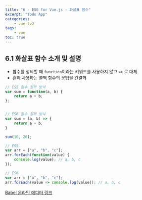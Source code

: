 ```yaml
--- 
title: "6 - ES6 for Vue.js - 화살표 함수" 
excerpt: "Todo App"
categories: 
    - vue-lv2
tags: 
    - vue
toc: true
--- 
```


## 6.1 화살표 함수 소개 및 설명

- 함수를 정의할 때 `function`이라는 키워드를 사용하지 않고 `=>` 로 대체
- 흔히 사용하는 콜백 함수의 문법을 간결화

```javascript
// ES5 함수 정의 방식
var sum = function(a, b) {
    return a + b;
};


// ES6 함수 정의 방식
var sum = (a, b) => {
    return a + b;
}

sum(10, 20);

// ES5
var arr = ["a", "b", "c"];
arr.forEach(function(value) {
    console.log(value); // a, b, c
});

// ES6
var arr = ["a", "b", "c"];
arr.forEach(value => console,log(value)); // a, b, c
```

[Babel 온라인 에디터 링크](https://babeljs.io/repl/#?browsers=defaults%2C%20not%20ie%2011%2C%20not%20ie_mob%2011&build=&builtIns=false&corejs=3.21&spec=false&loose=false&code_lz=Q&debug=false&forceAllTransforms=false&shippedProposals=false&circleciRepo=&evaluate=false&fileSize=false&timeTravel=false&sourceType=module&lineWrap=true&presets=env%2Creact%2Cstage-2&prettier=false&targets=&version=7.17.9&externalPlugins=&assumptions=%7B%7D)